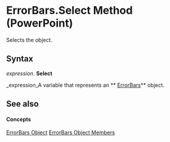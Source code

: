 
# ErrorBars.Select Method (PowerPoint)

Selects the object.


## Syntax

 _expression_. **Select**

 _expression_A variable that represents an  ** [ErrorBars](2c94c8ca-1e27-0f30-5559-788efa301bc0.md)** object.


## See also


#### Concepts


 [ErrorBars Object](2c94c8ca-1e27-0f30-5559-788efa301bc0.md)
 [ErrorBars Object Members](dd74bad3-a74a-71fa-0384-5e43a39cd0b1.md)
